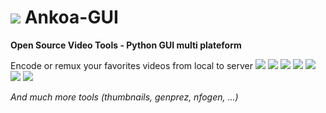 ![](http://i.imgur.com/Lx2SfgZ.png) Ankoa-GUI
=========

**Open Source Video Tools - Python GUI multi plateform**

Encode or remux your favorites videos from local to server
![](http://i.imgur.com/I4fSePQ.png)
![](http://i.imgur.com/Dp43iiV.png)
![](http://i.imgur.com/YBeyTYj.png)
![](http://i.imgur.com/1IqMgVw.png)
![](http://i.imgur.com/dWXiIQc.png)
![](http://i.imgur.com/WhWqFVq.png)
![](http://i.imgur.com/pzHTBqQ.png)

_And much more tools (thumbnails, genprez, nfogen, ...)_
